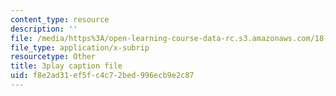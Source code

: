 ```yaml
---
content_type: resource
description: ''
file: /media/https%3A/open-learning-course-data-rc.s3.amazonaws.com/18-01sc-single-variable-calculus-fall-2010/f8e2ad31ef5fc4c72bed996ecb9e2c87_--lPz7VFnKI.srt
file_type: application/x-subrip
resourcetype: Other
title: 3play caption file
uid: f8e2ad31-ef5f-c4c7-2bed-996ecb9e2c87
---
```

